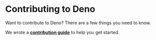 # Contributing to Deno

Want to contribute to Deno? There are a few things you need to know.

We wrote a
**[contribution guide](https://deno.land/std/manual.md#contributing)** to help
you get started.
